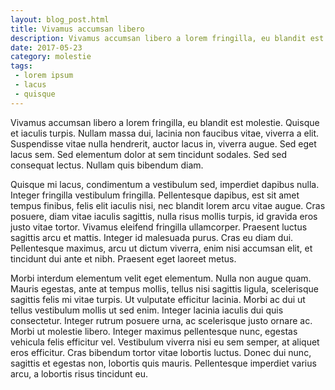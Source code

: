 ```yaml
---
layout: blog_post.html
title: Vivamus accumsan libero
description: Vivamus accumsan libero a lorem fringilla, eu blandit est molestie.
date: 2017-05-23
category: molestie
tags:
 - lorem ipsum
 - lacus
 - quisque
---
```


Vivamus accumsan libero a lorem fringilla, eu blandit est molestie. Quisque et iaculis turpis. Nullam massa dui, lacinia non faucibus vitae, viverra a elit. Suspendisse vitae nulla hendrerit, auctor lacus in, viverra augue. Sed eget lacus sem. Sed elementum dolor at sem tincidunt sodales. Sed sed consequat lectus. Nullam quis bibendum diam.

Quisque mi lacus, condimentum a vestibulum sed, imperdiet dapibus nulla. Integer fringilla vestibulum fringilla. Pellentesque dapibus, est sit amet tempus finibus, felis elit iaculis nisi, nec blandit lorem arcu vitae augue. Cras posuere, diam vitae iaculis sagittis, nulla risus mollis turpis, id gravida eros justo vitae tortor. Vivamus eleifend fringilla ullamcorper. Praesent luctus sagittis arcu et mattis. Integer id malesuada purus. Cras eu diam dui. Pellentesque maximus, arcu ut dictum viverra, enim nisi accumsan elit, et tincidunt dui ante et nibh. Praesent eget laoreet metus.

Morbi interdum elementum velit eget elementum. Nulla non augue quam. Mauris egestas, ante at tempus mollis, tellus nisi sagittis ligula, scelerisque sagittis felis mi vitae turpis. Ut vulputate efficitur lacinia. Morbi ac dui ut tellus vestibulum mollis ut sed enim. Integer lacinia iaculis dui quis consectetur. Integer rutrum posuere urna, ac scelerisque justo ornare ac. Morbi ut molestie libero. Integer maximus pellentesque nunc, egestas vehicula felis efficitur vel. Vestibulum viverra nisi eu sem semper, at aliquet eros efficitur. Cras bibendum tortor vitae lobortis luctus. Donec dui nunc, sagittis et egestas non, lobortis quis mauris. Pellentesque imperdiet varius arcu, a lobortis risus tincidunt eu.
